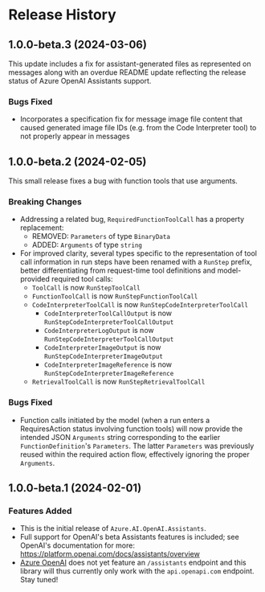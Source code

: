 # Release History

## 1.0.0-beta.3 (2024-03-06)

This update includes a fix for assistant-generated files as represented on messages along with an overdue README update reflecting the release status of Azure OpenAI Assistants support.

### Bugs Fixed

- Incorporates a specification fix for message image file content that caused generated image file IDs (e.g. from the Code Interpreter tool) to not properly appear in messages

## 1.0.0-beta.2 (2024-02-05)

This small release fixes a bug with function tools that use arguments.

### Breaking Changes

- Addressing a related bug, `RequiredFunctionToolCall` has a property replacement:
  - REMOVED: `Parameters` of type `BinaryData`
  - ADDED: `Arguments` of type `string`
- For improved clarity, several types specific to the representation of tool call information in run steps have been renamed with a `RunStep` prefix, better differentiating from request-time tool definitions and model-provided required tool calls:
  - `ToolCall` is now `RunStepToolCall`
  - `FunctionToolCall` is now `RunStepFunctionToolCall`
  - `CodeInterpreterToolCall` is now `RunStepCodeInterpreterToolCall`
    - `CodeInterpreterToolCallOutput` is now `RunStepCodeInterpreterToolCallOutput`
    - `CodeInterpreterLogOutput` is now `RunStepCodeInterpreterToolCallOutput`
    - `CodeInterpreterImageOutput` is now `RunStepCodeInterpreterImageOutput`
    - `CodeInterpreterImageReference` is now `RunStepCodeInterpreterImageReference`
  - `RetrievalToolCall` is now `RunStepRetrievalToolCall`

### Bugs Fixed

- Function calls initiated by the model (when a run enters a RequiresAction status involving function tools) will now provide the intended JSON `Arguments` string corresponding to the earlier `FunctionDefinition`'s `Parameters`. The latter `Parameters` was previously reused within the required action flow, effectively ignoring the proper `Arguments`.

## 1.0.0-beta.1 (2024-02-01)

### Features Added

- This is the initial release of `Azure.AI.OpenAI.Assistants`.
- Full support for OpenAI's beta Assistants features is included; see OpenAI's documentation for more: https://platform.openai.com/docs/assistants/overview
- [Azure OpenAI](https://learn.microsoft.com/azure/ai-services/openai/overview) does not yet feature an `/assistants` endpoint and this library will thus currently only work with the `api.openapi.com` endpoint. Stay tuned!
